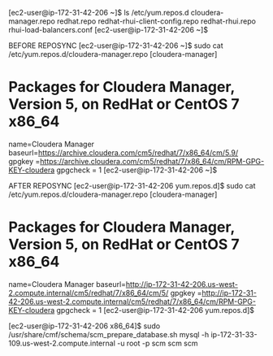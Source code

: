 [ec2-user@ip-172-31-42-206 ~]$  ls /etc/yum.repos.d
cloudera-manager.repo  redhat.repo  redhat-rhui-client-config.repo  redhat-rhui.repo  rhui-load-balancers.conf
[ec2-user@ip-172-31-42-206 ~]$


BEFORE REPOSYNC
[ec2-user@ip-172-31-42-206 ~]$ sudo cat /etc/yum.repos.d/cloudera-manager.repo
[cloudera-manager]
# Packages for Cloudera Manager, Version 5, on RedHat or CentOS 7 x86_64
name=Cloudera Manager
baseurl=https://archive.cloudera.com/cm5/redhat/7/x86_64/cm/5.9/
gpgkey =https://archive.cloudera.com/cm5/redhat/7/x86_64/cm/RPM-GPG-KEY-cloudera
gpgcheck = 1
[ec2-user@ip-172-31-42-206 ~]$


AFTER REPOSYNC
[ec2-user@ip-172-31-42-206 yum.repos.d]$  sudo cat /etc/yum.repos.d/cloudera-manager.repo
[cloudera-manager]
# Packages for Cloudera Manager, Version 5, on RedHat or CentOS 7 x86_64
name=Cloudera Manager
baseurl=http://ip-172-31-42-206.us-west-2.compute.internal/cm5/redhat/7/x86_64/cm/5/
gpgkey =http://ip-172-31-42-206.us-west-2.compute.internal/cm5/redhat/7/x86_64/cm/RPM-GPG-KEY-cloudera
gpgcheck = 1
[ec2-user@ip-172-31-42-206 yum.repos.d]$


[ec2-user@ip-172-31-42-206 x86_64]$ sudo /usr/share/cmf/schema/scm_prepare_database.sh mysql -h ip-172-31-33-109.us-west-2.compute.internal -u root -p scm scm scm 


